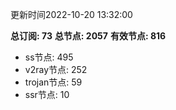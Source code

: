 更新时间2022-10-20 13:32:00

**总订阅: 73**
**总节点: 2057**
**有效节点: 816**
- ss节点: 495
- v2ray节点: 252
- trojan节点: 59
- ssr节点: 10

